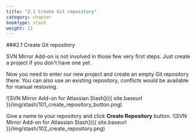 ```yaml
---
title: "2.1 Create Git repository"
category: chapter
booktype: stash
weight: 11
---
```


###2.1 Create Git repository

SVN Mirror Add-on is not involved in those few very first steps. Just create a project if you don't have one yet.

Now you need to enter our new project and create an empty Git repository there.
You can also use an existing repository, conflicts would be available for manual resloving.

![SVN Mirror Add-on for Atlassian Stash]({{ site.baseurl }}/img/stash/101_create_repository_button.png)

Give a name to your repository and click **Create Repository** button.
![SVN Mirror Add-on for Atlassian Stash]({{ site.baseurl }}/img/stash/102_create_repository.png)

[](#up)